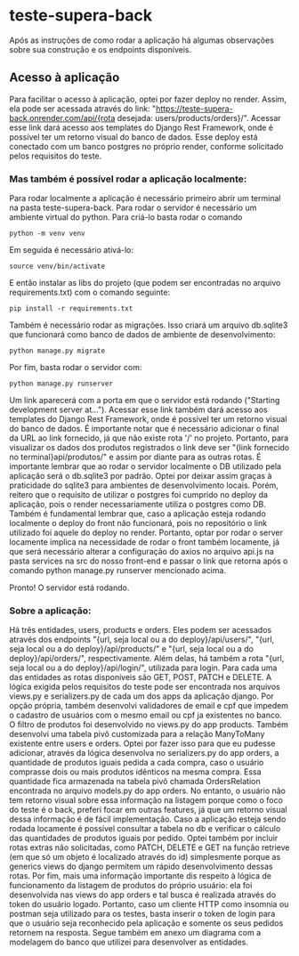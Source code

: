 # teste-supera-back

Após as instruções de como rodar a aplicação há algumas observações sobre sua construção e os endpoints disponíveis.

## Acesso à aplicação 
Para facilitar o acesso à aplicação, optei por fazer deploy no render. Assim, ela pode ser acessada através do link: "https://teste-supera-back.onrender.com/api/{rota desejada: users/products/orders}/". Acessar esse link dará acesso aos templates do Django Rest Framework, onde é possível ter um retorno visual do banco de dados. Esse deploy está conectado com um banco postgres no próprio render, conforme solicitado pelos requisitos do teste.

### Mas também é possível rodar a aplicação localmente:

Para rodar localmente a aplicação é necessário primeiro abrir um terminal na pasta teste-supera-back. Para rodar o servidor é necessário um ambiente virtual do python. Para criá-lo basta rodar o comando

```
python -m venv venv
```

Em seguida é necessário ativá-lo:

```
source venv/bin/activate
```

E então instalar as libs do projeto (que podem ser encontradas no arquivo requirements.txt) com o comando seguinte: 

```
pip install -r requirements.txt
```

Também é necessário rodar as migrações. Isso criará um arquivo db.sqlite3 que funcionará como banco de dados de ambiente de desenvolvimento:

```
python manage.py migrate
```

Por fim, basta rodar o servidor com:

```
python manage.py runserver
```

Um link aparecerá com a porta em que o servidor está rodando ("Starting development server at..."). Acessar esse link também dará acesso aos templates do Django Rest Framework, onde é possível ter um retorno visual do banco de dados. É importante notar que é necessário adicionar o final da URL ao link fornecido, já que não existe rota '/' no projeto. Portanto, para visualizar os dados dos produtos registrados o link deve ser "{link fornecido no terminal}api/produtos/" e assim por diante para as outras rotas.
É importante lembrar que ao rodar o servidor localmente o DB utilizado pela aplicação será o db.sqlite3 por padrão. Optei por deixar assim graças à praticidade do sqlite3 para ambientes de desenvolvimento locais. Porém, reitero que o requisito de utilizar o postgres foi cumprido no deploy da aplicação, pois o render necessariamente utiliza o postgres como DB. Também é fundamental lembrar que, caso a aplicação esteja rodando localmente o deploy do front não funcionará, pois no repositório o link utilizado foi aquele do deploy no render. Portanto, optar por rodar o server locamente implica na necessidade de rodar o front também locamente, já que será necessário alterar a configuração do axios no arquivo api.js na pasta services na src do nosso front-end e passar o link que retorna após o comando python manage.py runserver mencionado acima.

Pronto! O servidor está rodando.

### Sobre a aplicação:
Há três entidades, users, products e orders. Eles podem ser acessados através dos endpoints "{url, seja local ou a do deploy}/api/users/", "{url, seja local ou a do deploy}/api/products/" e "{url, seja local ou a do deploy}/api/orders/", respectivamente. Além delas, há também a rota "{url, seja local ou a do deploy}/api/login/", utilizada para login. 
Para cada uma das entidades as rotas disponíveis são GET, POST, PATCH e DELETE. A lógica exigida pelos requisitos do teste pode ser encontrada nos arquivos views.py e serializers.py de cada um dos apps da aplicação django. Por opção própria, também desenvolvi validadores de email e cpf que impedem o cadastro de usuários com o mesmo email ou cpf ja existentes no banco. O filtro de produtos foi desenvolvido no views.py do app products. Também desenvolvi uma tabela pivô customizada para a relação ManyToMany existente entre users e orders. Optei por fazer isso para que eu pudesse adicionar, através da lógica desenvolva no serializers.py do app orders, a quantidade de produtos iguais pedida a cada compra, caso o usuário comprasse dois ou mais produtos idênticos na mesma compra. Essa quantidade fica armazenada na tabela pivô chamada OrdersRelation encontrada no arquivo models.py do app orders. No entanto, o usuário não tem retorno visual sobre essa informação na listagem porque como o foco do teste é o back, preferi focar em outras features, já que um retorno visual dessa informação é de fácil implementação. Caso a aplicação esteja sendo rodada locamente é possível consultar a tabela no db e verificar o cálculo das quantidades de produtos iguais por pedido. Optei também por incluir rotas extras não solicitadas, como PATCH, DELETE e GET na função retrieve (em que só um objeto é localizado através do id) simplesmente porque as generics views do django permitem um rápido desenvolvimento dessas rotas. Por fim, mais uma informação importante dis respeito à lógica de funcionamento da listagem de produtos do próprio usuário: ela foi desenvolvida nas views do app orders e tal busca é realizada através do token do usuário logado. Portanto, caso um cliente HTTP como insomnia ou postman seja utilizado para os testes, basta inserir o token de login para que o usuário seja reconhecido pela aplicação e somente os seus pedidos retornem na resposta. Segue também em anexo um diagrama com a modelagem do banco que utilizei para desenvolver as entidades.
